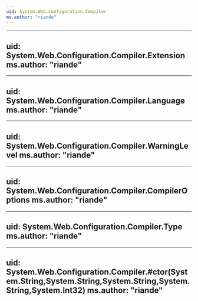 ```yaml
---
uid: System.Web.Configuration.Compiler
ms.author: "riande"
---
```


---
uid: System.Web.Configuration.Compiler.Extension
ms.author: "riande"
---

---
uid: System.Web.Configuration.Compiler.Language
ms.author: "riande"
---

---
uid: System.Web.Configuration.Compiler.WarningLevel
ms.author: "riande"
---

---
uid: System.Web.Configuration.Compiler.CompilerOptions
ms.author: "riande"
---

---
uid: System.Web.Configuration.Compiler.Type
ms.author: "riande"
---

---
uid: System.Web.Configuration.Compiler.#ctor(System.String,System.String,System.String,System.String,System.Int32)
ms.author: "riande"
---
